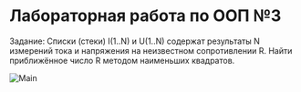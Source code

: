 # Лабораторная работа по ООП №3
Задание: Списки (стеки) I(1..N) и U(1..N) содержат результаты N измерений тока и напряжения на неизвестном сопротивлении R. Найти приближённое число R методом наименьших квадратов.

![Main](https://github.com/GrinyaI/Lab3OOP/assets/124897074/ca32239d-2ec6-49b0-b1d5-79e0b7106379)
